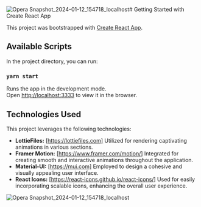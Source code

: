 ![Opera Snapshot_2024-01-12_154718_localhost](https://github.com/myraAnna/project-react/assets/86984336/6b717235-5da9-4ff1-a307-28a8a55f30a1)# Getting Started with Create React App

This project was bootstrapped with [Create React App](https://github.com/facebook/create-react-app).

## Available Scripts

In the project directory, you can run:

### `yarn start`

Runs the app in the development mode.\
Open [http://localhost:3333](http://localhost:3333) to view it in the browser.

## Technologies Used

This project leverages the following technologies:

- **LottieFiles:** [https://lottiefiles.com]
  Utilized for rendering captivating animations in various sections. 
- **Framer Motion:** [https://www.framer.com/motion/]
  Integrated for creating smooth and interactive animations throughout the application.
- **Material-UI:** [https://mui.com]
  Employed to design a cohesive and visually appealing user interface.
- **React Icons:** [https://react-icons.github.io/react-icons/]
  Used for easily incorporating scalable icons, enhancing the overall user experience.

![Opera Snapshot_2024-01-12_154718_localhost](https://github.com/myraAnna/project-react/assets/86984336/1a07771b-e479-4e86-b025-d454e4f1f844)



